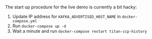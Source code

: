 The start up procedure for the live demo is currently a bit hacky:

1. Update IP address for `KAFKA_ADVERTISED_HOST_NAME` in `docker-compose.yml`
2. Run `docker-compose up -d`
3. Wait a minute and run `docker-compose restart titan-ccp-history`